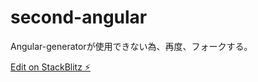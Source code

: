 # second-angular
Angular-generatorが使用できない為、再度、フォークする。

[Edit on StackBlitz ⚡️](https://stackblitz.com/edit/angular-7g9zz3)
